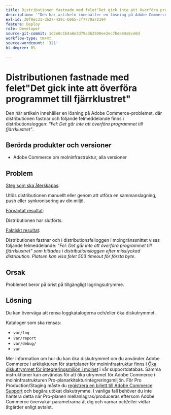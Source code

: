```yaml
---
title: Distributionen fastnade med felet"Det gick inte att överföra programmet till fjärrklustret"
description: '"Den här artikeln innehåller en lösning på Adobe Commerce-problemet, där distributionen fastnar och följande felmeddelande finns i distributionsloggen: *"Fel: Det går inte att överföra programmet till fjärrklustret"*."'
exl-id: 30f0ec31-db27-429c-b065-cf7770a72194
feature: Deploy
role: Developer
source-git-commit: 1d2e0c1b4a8e3d79a362500ee3ec7bde84a6ce0d
workflow-type: tm+mt
source-wordcount: '321'
ht-degree: 0%

---
```


# Distributionen fastnade med felet&quot;Det gick inte att överföra programmet till fjärrklustret&quot;

Den här artikeln innehåller en lösning på Adobe Commerce-problemet, där distributionen fastnar och följande felmeddelande finns i distributionsloggen: *&quot;Fel: Det går inte att överföra programmet till fjärrklustret&quot;*.

## Berörda produkter och versioner

* Adobe Commerce om molninfrastruktur, alla versioner

## Problem

<u>Steg som ska återskapas</u>:

Utlös distributionen manuellt eller genom att utföra en sammanslagning, push eller synkronisering av din miljö.

<u>Förväntat resultat</u>:

Distributionen har slutförts.

<u>Faktiskt resultat</u>:

Distributionen fastnar och i distributionsfelloggen i molngränssnittet visas följande felmeddelande: *&quot;Fel: Det går inte att överföra programmet till fjärrklustret&quot; som hittades i distributionsloggen efter misslyckad distribution. Platsen kan visa felet 503 timeout för första byte*.

## Orsak

Problemet beror på brist på tillgängligt lagringsutrymme.

## Lösning

Du kan överväga att rensa loggkatalogerna och/eller öka diskutrymmet.

Kataloger som ska rensas:

* `var/log`
* `var/report`
* `var/debug/`
* `var`

Mer information om hur du kan öka diskutrymmet om du använder Adobe Commerce i arkitekturen för startplaner för molninfrastruktur finns i [Öka diskutrymmet för integreringsmiljön i molnet](/help/how-to/general/increase-disk-space-for-integration-environment-on-cloud.md) i vår supportdatabas. Samma instruktioner kan användas för att öka utrymmet för Adobe Commerce i molninfrastrukturen Pro-planarkitekturintegreringsmiljön. För Pro Production/Staging måste du [registrera en biljett till Adobe Commerce Support](/help/help-center-guide/help-center/magento-help-center-user-guide.md#submit-ticket-Submit-a-support-ticket) och begära utökat diskutrymme. I vanliga fall behöver du inte hantera detta när Pro-planen mellanlagras/produceras eftersom Adobe Commerce övervakar parametrarna åt dig och varnar och/eller vidtar åtgärder enligt avtalet.
